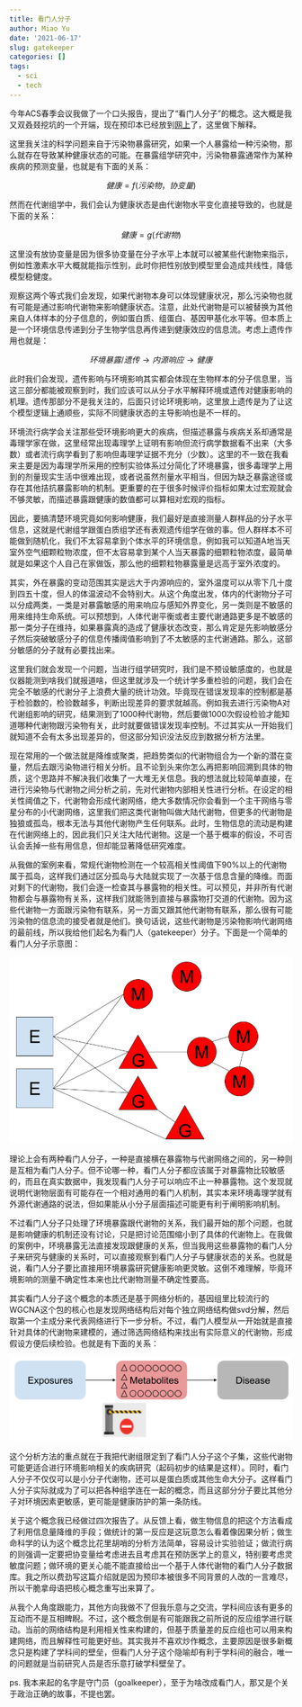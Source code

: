 ```yaml
---
title: 看门人分子
author: Miao Yu
date: '2021-06-17'
slug: gatekeeper
categories: []
tags:
  - sci
  - tech
---
```

今年ACS春季会议我做了一个口头报告，提出了“看门人分子”的概念。这大概是我又双叒叕挖坑的一个开端，现在预印本已经放到[网上](https://chemrxiv.org/engage/chemrxiv/article-details/60c9e3b13fc2cb674c000d4e)了，这里做下解释。

这里我关注的科学问题来自于污染物暴露研究，如果一个人暴露给一种污染物，那么就存在导致某种健康状态的可能。在暴露组学研究中，污染物暴露通常作为某种疾病的预测变量，也就是有下面的关系：

$$健康 = f(污染物，协变量)$$

然而在代谢组学中，我们会认为健康状态是由代谢物水平变化直接导致的，也就是下面的关系：

$$健康 = g(代谢物)$$

这里没有放协变量是因为很多协变量在分子水平上本就可以被某些代谢物来指示，例如性激素水平大概就能指示性别，此时你把性别放到模型里会造成共线性，降低模型稳健度。

观察这两个等式我们会发现，如果代谢物本身可以体现健康状况，那么污染物也就有可能是通过影响代谢物来影响健康状态。注意，此处代谢物是可以被替换为其他来自人体样本的分子信息的，例如蛋白质、组蛋白、基因甲基化水平等。但本质上是一个环境信息传递到分子生物学信息再传递到健康效应的信息流。考虑上遗传作用也就是：

$$环境暴露/遗传 \rightarrow 内源响应 \rightarrow 健康$$

此时我们会发现，遗传影响与环境影响其实都会体现在生物样本的分子信息里，当这三部分都能被观察到时，我们应该可以从分子水平解释环境或遗传对健康影响的机理。遗传那部分不是我关注的，后面只讨论环境影响，这里放上遗传是为了让这个模型逻辑上通顺些，实际不同健康状态的主导影响也是不一样的。

环境流行病学会关注那些受环境影响更大的疾病，但描述暴露与疾病关系却通常是毒理学家在做，这里经常出现毒理学上证明有影响但流行病学数据看不出来（大多数）或者流行病学看到了影响但毒理学证据不充分（少数）。这里的不一致在我看来主要是因为毒理学所采用的控制实验体系过分简化了环境暴露，很多毒理学上用到的剂量现实生活中很难出现，或者说虽然剂量水平相当，但因为缺乏暴露途径或存在其他拮抗暴露影响的机制。更重要的在于很多时候评价指标如果太过宏观就会不够灵敏，而描述暴露跟健康的数值都可以算相对宏观的指标。

因此，要搞清楚环境究竟如何影响健康，我们最好是直接测量人群样品的分子水平信息，这就是代谢组学跟蛋白质组学还有表观遗传组学在做的事。但人群样本不可能做到随机化，我们不太容易拿到个体水平的环境信息，例如我可以知道A地当天室外空气细颗粒物浓度，但不太容易拿到某个人当天暴露的细颗粒物浓度，最简单就是如果这个人自己在家做饭，那么他的细颗粒物暴露量是远高于室外浓度的。

其实，外在暴露的变动范围其实是远大于内源响应的，室外温度可以从零下几十度到四五十度，但人的体温波动不会特别大。从这个角度出发，体内的代谢物分子可以分成两类，一类是对暴露敏感的用来响应与感知外界变化，另一类则是不敏感的用来维持生命系统。可以预想到，人体代谢平衡或者主要代谢通路更多是不敏感的那一类分子在维持，如果暴露真的造成了健康状态改变，那么肯定是先影响敏感分子然后突破敏感分子的信息传播阈值影响到了不太敏感的主代谢通路。那么，这部分敏感的分子就有必要找出来。

这里我们就会发现一个问题，当进行组学研究时，我们是不预设敏感度的，也就是仪器能测到啥我们就报道啥，但这里就涉及一个统计学多重检验的问题，我们会在完全不敏感的代谢分子上浪费大量的统计功效。毕竟现在错误发现率的控制都是基于检验数的，检验数越多，判断出现差异的要求就越高。例如我去进行污染物A对代谢组影响的研究，结果测到了1000种代谢物，然后要做1000次假设检验才能知道哪种代谢物跟污染物有关，此时就要做错误发现率控制。不过其实从一开始我们就知道不会有太多出现差异的，但这部分知识没法反应到数据分析方法里。

现在常用的一个做法就是降维或聚类，把趋势类似的代谢物组合为一个新的潜在变量，然后去跟污染物进行相关分析。且不论到头来你怎么再把影响回溯到具体的物质，这个思路并不解决我们收集了一大堆无关信息。我的想法就比较简单直接，在进行污染物与代谢物之间分析之前，先对代谢物内部相关性进行分析。在设定的相关性阈值之下，代谢物会形成代谢网络，绝大多数情况你会看到一个主干网络与零星分布的小代谢网络，这里我们把这类代谢物叫做大陆代谢物，但更多的代谢物是独狼或孤岛，根本无法与其他代谢物产生任何联系。此时，生物信息的流动是构建在代谢网络上的，因此我们只关注大陆代谢物。这是一个基于概率的假设，不可否认会丢掉一些有用信息，但却能显著降低研究难度。

从我做的案例来看，常规代谢物检测在一个较高相关性阈值下90%以上的代谢物属于孤岛，这样我们通过区分孤岛与大陆就实现了一次基于信息含量的降维。而面对剩下的代谢物，我们会逐一检查其与暴露物的相关性。可以预见，并非所有代谢物都会与暴露物有关系，这样我们就能筛到直接与暴露物打交道的代谢物。因为这些代谢物一方面跟污染物有联系，另一方面又跟其他代谢物有联系，那么很有可能污染物的信息流的接受者就是他们。换句话说，这些代谢物是污染物影响代谢网络的最前线，所以我给他们起名为看门人（gatekeeper）分子。下面是一个简单的看门人分子示意图：

![gatekeeper](https://raw.githubusercontent.com/yufree/presentation/gh-pages/figure/gkc.png)

理论上会有两种看门人分子，一种是直接横在暴露物与代谢网络之间的，另一种则是互相为看门人分子。但不论哪一种，看门人分子都应该属于对暴露物比较敏感的，而且在真实数据中，我发现看门人分子可以响应不止一种暴露物。这个发现就说明代谢物层面有可能存在一个相对通用的看门人机制，其实本来环境毒理学就有外源代谢通路的说法，但如果能从小分子层面描述可能更有利于阐明影响机制。

不过看门人分子只处理了环境暴露跟代谢物的关系，我们最开始的那个问题，也就是影响健康的机制还没有讨论，只是把讨论范围缩小到了具体的代谢物上。在我做的案例中，环境暴露无法直接发现跟健康的关系，但当我用这些暴露物的看门人分子来研究与健康的关系时，可以直接观察到看门人分子与健康状态的关系。也就是说，看门人分子要比直接用环境暴露研究健康影响更灵敏。这倒不难理解，毕竟环境影响的测量不确定性本来也比代谢物测量不确定性要高。

其实看门人分子这个概念的本质还是基于网络分析的，基因组里比较流行的WGCNA这个包的核心也是发现网络结构后对每个独立网络结构做svd分解，然后取第一个主成分来代表网络进行下一步分析。不过，看门人模型从一开始就是直接针对具体的代谢物来建模的，通过筛选网络结构来找出有实际意义的代谢物，形成假设方便后续检验。也就是有下面的关系：

![EMDG](https://raw.githubusercontent.com/yufree/yufree.cn/master/static/images/EMDG.png)

这个分析方法的重点就在于我把代谢组限定到了看门人分子这个子集，这些代谢物可能更适合进行环境影响相关的疾病研究（起码初步的结果是这样）。同时，看门人分子不仅仅可以是小分子代谢物，还可以是蛋白质或其他生命大分子。这样看门人分子实际就成为了可以把各种组学连在一起的概念，而且这部分分子要比其他分子对环境因素更敏感，更可能是健康防护的第一条防线。

关于这个概念我已经做过四次报告了。从反馈上看，做生物信息的把这个方法看成了利用信息量降维的手段；做统计的第一反应是这玩意怎么看着像因果分析；做生命科学的认为这个概念比花里胡哨的分析方法简单，容易设计实验验证；做流行病的则强调一定要把协变量给考虑进去且考虑其在预防医学上的意义，特别要考虑灵敏度问题；做环境的更关心能不能直接给出一个基于人体代谢物的看门人分子数据库。我之所以费劲写这篇介绍就是因为预印本被很多不同背景的人改的一言难尽，所以干脆拿母语把核心概念重写出来算了。

从我个人角度跟能力，其他方向我做不了但我乐意与之交流，学科间应该有更多的互动而不是互相睥睨。不过，这个概念倒是有可能跟我之前所说的反应组学进行联动。当前的网络结构是利用相关性来构建的，但基于质量差的反应组也可以用来构建网络，而且解释性可能更好些。其实我并不喜欢炒作概念，主要原因是很多新概念只是构建了学科间的壁垒，但看门人分子这个隐喻却有利于学科间的融合，唯一的问题就是当前研究人员是否乐意打破学科壁垒了。

ps. 我本来起的名字是守门员（goalkeeper），至于为啥改成看门人，那又是个关于政治正确的故事，不提也罢。

